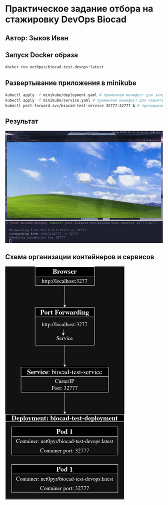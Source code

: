 # Практическое задание отбора на стажировку DevOps Biocad

## Автор: Зыков Иван

## Запуск Docker образа

```bash
docker run net0pyr/biocad-test-devops:latest
```

## Развертывание приложения в minikube

```bash
kubectl apply -f minikube/deployment.yaml # применяем манифест для запуска подов
kubectl apply -f minikube/service.yaml # применяем манифест для поднятия service
kubectl port-forward svc/biocad-test-service 32777:32777 & # прокидываем порты, для доступа по адреса http://localhost:32777
```

## Результат

![Пример работы приложения](example.png)
![Работа проброса протов](port-forwarding.png)

## Схема организации контейнеров и сервисов

![Схема приложения](biocad-diagram.drawio.png)
